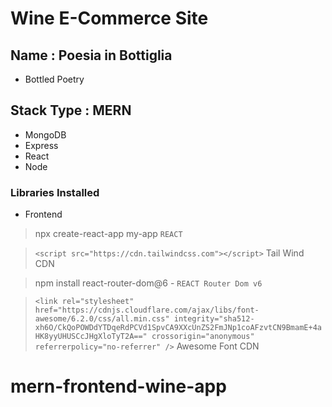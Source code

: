 # Wine E-Commerce Site

## Name : Poesia in Bottiglia
* Bottled Poetry 

## Stack Type : MERN
* MongoDB
* Express
* React
* Node

### Libraries Installed 
* Frontend
> npx create-react-app my-app  ```REACT```

> ```<script src="https://cdn.tailwindcss.com"></script>```
> Tail Wind CDN

> npm install react-router-dom@6 - ```REACT Router Dom v6```

> ```<link rel="stylesheet" href="https://cdnjs.cloudflare.com/ajax/libs/font-awesome/6.2.0/css/all.min.css" integrity="sha512-xh6O/CkQoPOWDdYTDqeRdPCVd1SpvCA9XXcUnZS2FmJNp1coAFzvtCN9BmamE+4aHK8yyUHUSCcJHgXloTyT2A==" crossorigin="anonymous" referrerpolicy="no-referrer" />``` Awesome Font CDN
# mern-frontend-wine-app
